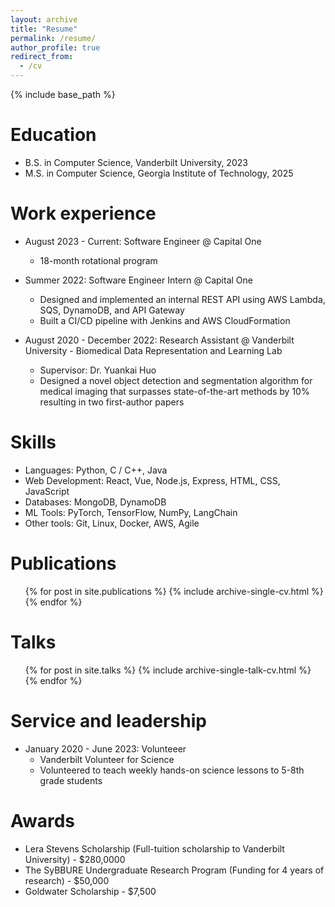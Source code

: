```yaml
---
layout: archive
title: "Resume"
permalink: /resume/
author_profile: true
redirect_from:
  - /cv
---
```


{% include base_path %}

Education
======
* B.S. in Computer Science, Vanderbilt University, 2023
* M.S. in Computer Science, Georgia Institute of Technology, 2025

Work experience
======
* August 2023 - Current: Software Engineer @ Capital One
  * 18-month rotational program

* Summer 2022: Software Engineer Intern @ Capital One
  * Designed and implemented an internal REST API using AWS Lambda, SQS, DynamoDB, and API Gateway
  * Built a CI/CD pipeline with Jenkins and AWS CloudFormation

* August 2020 - December 2022: Research Assistant @ Vanderbilt University - Biomedical Data Representation and Learning Lab
  * Supervisor: Dr. Yuankai Huo
  * Designed a novel object detection and segmentation algorithm for medical imaging that surpasses state-of-the-art methods by 10% resulting in two first-author papers
  
Skills
======
* Languages: Python, C / C++, Java
* Web Development: React, Vue, Node.js, Express, HTML, CSS, JavaScript
* Databases: MongoDB, DynamoDB
* ML Tools: PyTorch, TensorFlow, NumPy, LangChain
* Other tools: Git, Linux, Docker, AWS, Agile

Publications
======
  <ul>{% for post in site.publications %}
    {% include archive-single-cv.html %}
  {% endfor %}</ul>
  
Talks
======
  <ul>{% for post in site.talks %}
    {% include archive-single-talk-cv.html %}
  {% endfor %}</ul>
  
Service and leadership
======
* January 2020 - June 2023: Volunteeer
  * Vanderbilt Volunteer for Science
  * Volunteered to teach weekly hands-on science lessons to 5-8th grade students

Awards
======
* Lera Stevens Scholarship (Full-tuition scholarship to Vanderbilt University) - $280,0000
* The SyBBURE Undergraduate Research Program (Funding for 4 years of research) - $50,000
* Goldwater Scholarship - $7,500
